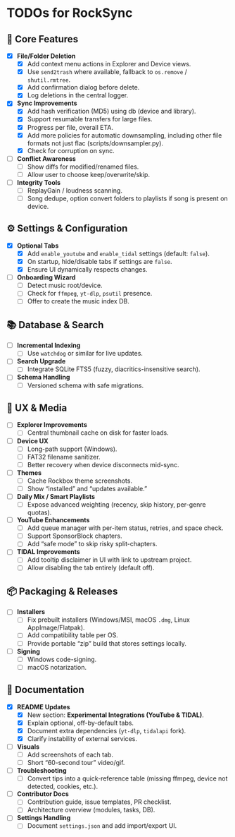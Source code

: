 # TODOs for RockSync

## 🔨 Core Features
- [x] **File/Folder Deletion**
  - [x] Add context menu actions in Explorer and Device views.
  - [x] Use `send2trash` where available, fallback to `os.remove` / `shutil.rmtree`.
  - [x] Add confirmation dialog before delete.
  - [x] Log deletions in the central logger.

- [x] **Sync Improvements**
  - [x] Add hash verification (MD5) using db (device and library).
  - [x] Support resumable transfers for large files.
  - [x] Progress per file, overall ETA.
  - [x] Add more policies for automatic downsampling, including other file formats not just flac (scripts/downsampler.py).
  - [x] Check for corruption on sync.

- [ ] **Conflict Awareness**
  - [ ] Show diffs for modified/renamed files.
  - [ ] Allow user to choose keep/overwrite/skip.

- [ ] **Integrity Tools**
  - [ ] ReplayGain / loudness scanning.
  - [ ] Song dedupe, option convert folders to playlists if song is present on device.

## ⚙️ Settings & Configuration
- [x] **Optional Tabs**
  - [x] Add `enable_youtube` and `enable_tidal` settings (default: `false`).
  - [x] On startup, hide/disable tabs if settings are `false`.
  - [x] Ensure UI dynamically respects changes.

- [ ] **Onboarding Wizard**
  - [ ] Detect music root/device.
  - [ ] Check for `ffmpeg`, `yt-dlp`, `psutil` presence.
  - [ ] Offer to create the music index DB.

## 📚 Database & Search
- [ ] **Incremental Indexing**
  - [ ] Use `watchdog` or similar for live updates.

- [ ] **Search Upgrade**
  - [ ] Integrate SQLite FTS5 (fuzzy, diacritics-insensitive search).

- [ ] **Schema Handling**
  - [ ] Versioned schema with safe migrations.

## 🎨 UX & Media
- [ ] **Explorer Improvements**
  - [ ] Central thumbnail cache on disk for faster loads.

- [ ] **Device UX**
  - [ ] Long-path support (Windows).
  - [ ] FAT32 filename sanitizer.
  - [ ] Better recovery when device disconnects mid-sync.

- [ ] **Themes**
  - [ ] Cache Rockbox theme screenshots.
  - [ ] Show “installed” and “updates available.”

- [ ] **Daily Mix / Smart Playlists**
  - [ ] Expose advanced weighting (recency, skip history, per-genre quotas).

- [ ] **YouTube Enhancements**
  - [ ] Add queue manager with per-item status, retries, and space check.
  - [ ] Support SponsorBlock chapters.
  - [ ] Add “safe mode” to skip risky split-chapters.

- [ ] **TIDAL Improvements**
  - [ ] Add tooltip disclaimer in UI with link to upstream project.
  - [ ] Allow disabling the tab entirely (default off).

## 📦 Packaging & Releases
- [ ] **Installers**
  - [ ] Fix prebuilt installers (Windows/MSI, macOS `.dmg`, Linux AppImage/Flatpak).
  - [ ] Add compatibility table per OS.
  - [ ] Provide portable “zip” build that stores settings locally.

- [ ] **Signing**
  - [ ] Windows code-signing.
  - [ ] macOS notarization.

## 📖 Documentation
- [x] **README Updates**
  - [x] New section: **Experimental Integrations (YouTube & TIDAL)**.
  - [x] Explain optional, off-by-default tabs.
  - [x] Document extra dependencies (`yt-dlp`, `tidalapi` fork).
  - [x] Clarify instability of external services.

- [ ] **Visuals**
  - [ ] Add screenshots of each tab.
  - [ ] Short “60-second tour” video/gif.

- [ ] **Troubleshooting**
  - [ ] Convert tips into a quick-reference table (missing ffmpeg, device not detected, cookies, etc.).

- [ ] **Contributor Docs**
  - [ ] Contribution guide, issue templates, PR checklist.
  - [ ] Architecture overview (modules, tasks, DB).

- [ ] **Settings Handling**
  - [ ] Document `settings.json` and add import/export UI.
